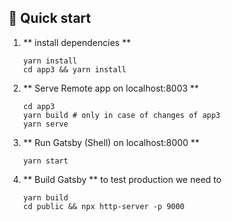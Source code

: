 ## 🚀 Quick start

1.  ** install dependencies **

    ```shell
    yarn install
    cd app3 && yarn install
    ```

2.  ** Serve Remote app on localhost:8003 **

    ```shell
    cd app3
    yarn build # only in case of changes of app3
    yarn serve
    ```

3.  ** Run Gatsby (Shell) on localhost:8000 **

    ```shell
    yarn start
    ```

4.  ** Build Gatsby **
    to test production we need to 

    ```
    yarn build
    cd public && npx http-server -p 9000
    ```
